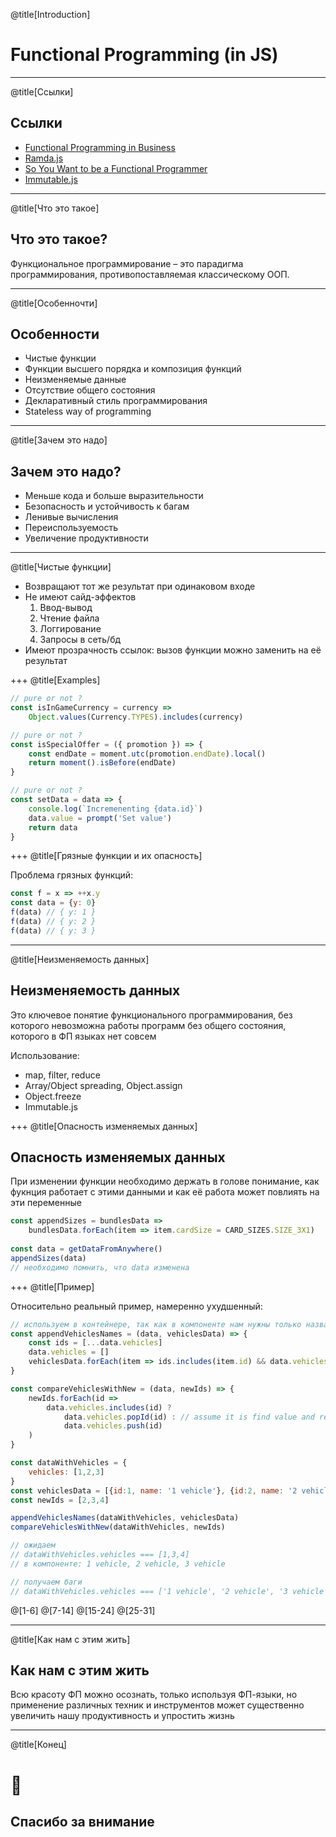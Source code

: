 @title[Introduction]
# Functional Programming (in JS)

---
@title[Ссылки]

## Ссылки

* [Functional Programming in Business](https://www.youtube.com/watch?v=ybSBCVhVWs8)
* [Ramda.js](http://ramdajs.com/)
* [So You Want to be a Functional Programmer](https://medium.com/@cscalfani/so-you-want-to-be-a-functional-programmer-part-1-1f15e387e536)
* [Immutable.js](https://facebook.github.io/immutable-js/docs/#/)
---
@title[Что это такое]

## Что это такое?

Функциональное программирование – это парадигма программирования, противопоставляемая классическому ООП.

---
@title[Особенночти]

## Особенности

* Чистые функции
* Функции высшего порядка и композиция функций
* Неизменяемые данные
* Отсутствие общего состояния
* Декларативный стиль программирования
* Stateless way of programming

---
@title[Зачем это надо]

## Зачем это надо?

* Меньше кода и больше выразительности
* Безопасность и устойчивость к багам
* Ленивые вычисления
* Переиспользуемость
* Увеличение продуктивности

---
@title[Чистые функции]

* Возвращают тот же результат при одинаковом входе
* Не имеют сайд-эффектов
  1. Ввод-вывод
  2. Чтение файла
  3. Логгирование
  4. Запросы в сеть/бд
* Имеют прозрачность ссылок: вызов функции можно заменить на её результат

+++
@title[Examples]

```javascript
// pure or not ?
const isInGameCurrency = currency =>
    Object.values(Currency.TYPES).includes(currency)

// pure or not ?
const isSpecialOffer = ({ promotion }) => {
    const endDate = moment.utc(promotion.endDate).local()
    return moment().isBefore(endDate)
}

// pure or not ?
const setData = data => {
    console.log(`Incremenenting {data.id}`)
    data.value = prompt('Set value')
    return data
}
```

+++
@title[Грязные функции и их опасность]

Проблема грязных функций:

```javascript
const f = x => ++x.y
const data = {y: 0}
f(data) // { y: 1 }
f(data) // { y: 2 }
f(data) // { y: 3 }
```

---
@title[Неизменяемость данных]

## Неизменяемость данных

Это ключевое понятие функционального программирования, 
без которого невозможна работы программ без общего состояния, 
которого в ФП языках нет совсем

Использование:
* map, filter, reduce
* Array/Object spreading, Object.assign
* Object.freeze
* Immutable.js

+++
@title[Опасность изменяемых данных]

## Опасность изменяемых данных

При изменении функции необходимо держать в голове понимание, 
как фукнция работает с этими данными и как её работа может повлиять на эти переменные

```javascript
const appendSizes = bundlesData =>
    bundlesData.forEach(item => item.cardSize = CARD_SIZES.SIZE_3X1)
    
const data = getDataFromAnywhere()
appendSizes(data)
// необходимо помнить, что data изменена
```

+++
@title[Пример]

Относительно реальный пример, намеренно ухудшенный:

```javascript
// используем в контейнере, так как в компоненте нам нужны только названия техники
const appendVehiclesNames = (data, vehiclesData) => {
    const ids = [...data.vehicles]
    data.vehicles = []
    vehiclesData.forEach(item => ids.includes(item.id) && data.vehicles.push(item.name))
}

const compareVehiclesWithNew = (data, newIds) => {
    newIds.forEach(id =>
        data.vehicles.includes(id) ?
            data.vehicles.popId(id) : // assume it is find value and remove it
            data.vehicles.push(id)
    )
}

const dataWithVehicles = {
    vehicles: [1,2,3]
}
const vehiclesData = [{id:1, name: '1 vehicle'}, {id:2, name: '2 vehicle'}, {id:3, name: '3 vehicle'}]
const newIds = [2,3,4]

appendVehiclesNames(dataWithVehicles, vehiclesData)
compareVehiclesWithNew(dataWithVehicles, newIds)

// ожидаем
// dataWithVehicles.vehicles === [1,3,4]
// в компоненте: 1 vehicle, 2 vehicle, 3 vehicle

// получаем баги
// dataWithVehicles.vehicles === ['1 vehicle', '2 vehicle', '3 vehicle', 2, 3, 4]
```

@[1-6]
@[7-14]
@[15-24]
@[25-31]

---
@title[Как нам с этим жить]

## Как нам с этим жить

Всю красоту ФП можно осознать, только используя ФП-языки, 
но применение различных техник и инструментов может существенно 
увеличить нашу продуктивность и упростить жизнь

---
@title[Конец]

# 🦄
## Спасибо за внимание
